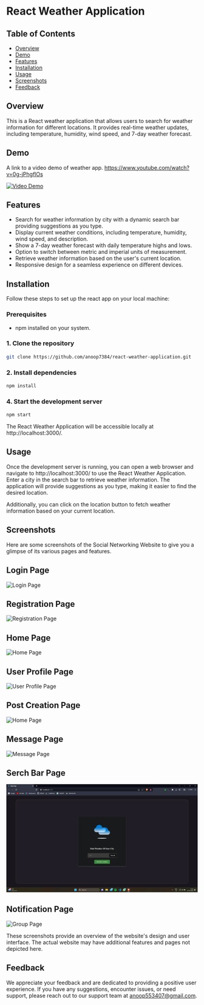 # React Weather Application

## Table of Contents

- [Overview](#overview)
- [Demo](#demo)
- [Features](#features)
- [Installation](#installation)
- [Usage](#usage)
- [Screenshots](#screenshots)
- [Feedback](#feedback)


## Overview

This is a React weather application that allows users to search for weather information for different locations. It provides real-time weather updates, including temperature, humidity, wind speed, and 7-day weather forecast.

## Demo

A link to a video demo of weather app.
https://www.youtube.com/watch?v=0g-jPhgflOs

[![Video Demo](https://i9.ytimg.com/vi_webp/0g-jPhgflOs/mq2.webp?sqp=CIzrsKUG-oaymwEmCMACELQB8quKqQMa8AEB-AH-CYAC0AWKAgwIABABGEUgSShlMA8=&rs=AOn4CLC8RYCsMLgQNLJmI90QMcuAfLNQBQ)](https://www.youtube.com/watch?v=0g-jPhgflOs)

## Features

- Search for weather information by city  with a dynamic search bar providing suggestions as you type.
- Display current weather conditions, including temperature, humidity, wind speed, and description.
- Show a 7-day weather forecast with daily temperature highs and lows.
- Option to switch between metric and imperial units of measurement.
- Retrieve weather information based on the user's current location.
- Responsive design for a seamless experience on different devices.

## Installation

Follow these steps to set up the react app on your local machine:

### Prerequisites

- npm installed on your system.

### 1. Clone the repository
```bash
git clone https://github.com/anoop7384/react-weather-application.git
```



### 2. Install dependencies
```bash
npm install
```

### 4. Start the development server
```bash
npm start
```
The React Weather Application will be accessible locally at http://localhost:3000/.



## Usage

Once the development server is running, you can open a web browser and navigate to http://localhost:3000/ to use the React Weather Application. Enter a city in the search bar to retrieve weather information. The application will provide suggestions as you type, making it easier to find the desired location. 

Additionally, you can click on the location button to fetch weather information based on your current location.

## Screenshots

Here are some screenshots of the Social Networking Website to give you a glimpse of its various pages and features.

## Login Page
![Login Page](screenshots/login_page.png)

## Registration Page
![Registration Page](screenshots/registration_page.png)

## Home Page
![Home Page](screenshots/home_page.png)

## User Profile Page
![User Profile Page](screenshots/profile_page.png)

## Post Creation Page
![Home Page](screenshots/post_page.png)

## Message Page
![Message Page](screenshots/message_page.png)

## Serch Bar Page
![Explore Page](screenshots/search_page.png)

## Notification Page
![Group Page](screenshots/notification_page.png)



These screenshots provide an overview of the website's design and user interface. The actual website may have additional features and pages not depicted here.


## Feedback
We appreciate your feedback and are dedicated to providing a positive user experience. If you have any suggestions, encounter issues, or need support, please reach out to our support team at anoop553407@gmail.com.



